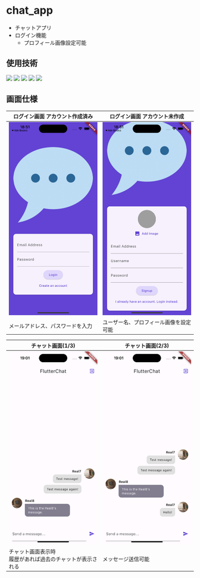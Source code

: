 # chat_app
- チャットアプリ
- ログイン機能
  - プロフィール画像設定可能

## 使用技術
![](https://img.shields.io/badge/firebase_core-v2.20.0-blue)
![](https://img.shields.io/badge/firebase_auth-v4.12.0-blue)
![](https://img.shields.io/badge/firebase_strage-v11.4.0-blue)
![](https://img.shields.io/badge/cloud_firestore-v4.12.1-blue)
![](https://img.shields.io/badge/image_picker-v1.0.4-blue)

## 画面仕様
ログイン画面 アカウント作成済み | ログイン画面 アカウント未作成
--- | ---
![](docs/auth_screen.png) | ![](docs/create_account.png)
メールアドレス、パスワードを入力 | ユーザー名、プロフィール画像を設定可能

チャット画面(1/3) | チャット画面(2/3)
--- | ---
![](docs/chat_screen_1.png) | ![](docs/chat_screen_2.png)
チャット画面表示時<br/>履歴があれば過去のチャットが表示される | メッセージ送信可能
